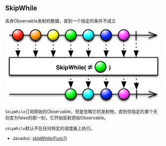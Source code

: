 ## SkipWhile

丢弃Observable发射的数据，直到一个指定的条件不成立

![skipWhile](../images/operators/skipWhile.c.png)

`SkipWhile`订阅原始的Observable，但是忽略它的发射物，直到你指定的某个天剑变为false的那一刻，它开始反射原始Observable。

`skipWhile`默认不在任何特定的调度器上执行。

* Javadoc: [skipWhile(Func1)](http://reactivex.io/RxJava/javadoc/rx/Observable.html#skipWhile(rx.functions.Func1))

